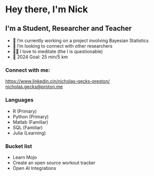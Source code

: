 # Hey there, I'm Nick

## I'm a Student, Researcher and Teacher
- 🌱 I’m currently working on a project involving Bayesian Statistics 
- 👯 I’m looking to connect with other researchers
- 🧘‍♂️ I love to meditate (the I is questionable)
- 🥅 2024 Goal: 25 min/5 km 

### Connect with me:
https://www.linkedin.cin/nicholas-gecks-preston/
nicholas.gecks@proton.me

### Languages 
- R (Primary)
- Python (Primary)
- Matlab (Familiar) 
- SQL (Familiar)
- Julia (Learning)

### Bucket list
- Learn Mojo
- Create an open source workout tracker
- Open AI Integrations
